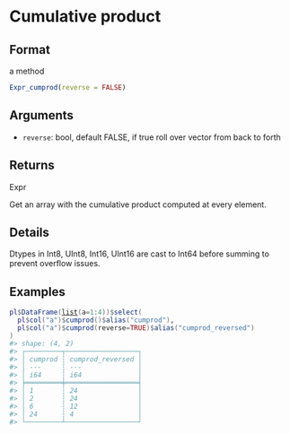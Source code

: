 # Cumulative product

## Format

a method

```r
Expr_cumprod(reverse = FALSE)
```

## Arguments

- `reverse`: bool, default FALSE, if true roll over vector from back to forth

## Returns

Expr

Get an array with the cumulative product computed at every element.

## Details

Dtypes in Int8, UInt8, Int16, UInt16 are cast to Int64 before summing to prevent overflow issues.

## Examples

<pre class='r-example'><code><span class='r-in'><span><span class='va'>pl</span><span class='op'>$</span><span class='fu'>DataFrame</span><span class='op'>(</span><span class='fu'><a href='https://rdrr.io/r/base/list.html'>list</a></span><span class='op'>(</span>a<span class='op'>=</span><span class='fl'>1</span><span class='op'>:</span><span class='fl'>4</span><span class='op'>)</span><span class='op'>)</span><span class='op'>$</span><span class='fu'>select</span><span class='op'>(</span></span></span>
<span class='r-in'><span>  <span class='va'>pl</span><span class='op'>$</span><span class='fu'>col</span><span class='op'>(</span><span class='st'>"a"</span><span class='op'>)</span><span class='op'>$</span><span class='fu'>cumprod</span><span class='op'>(</span><span class='op'>)</span><span class='op'>$</span><span class='fu'>alias</span><span class='op'>(</span><span class='st'>"cumprod"</span><span class='op'>)</span>,</span></span>
<span class='r-in'><span>  <span class='va'>pl</span><span class='op'>$</span><span class='fu'>col</span><span class='op'>(</span><span class='st'>"a"</span><span class='op'>)</span><span class='op'>$</span><span class='fu'>cumprod</span><span class='op'>(</span>reverse<span class='op'>=</span><span class='cn'>TRUE</span><span class='op'>)</span><span class='op'>$</span><span class='fu'>alias</span><span class='op'>(</span><span class='st'>"cumprod_reversed"</span><span class='op'>)</span></span></span>
<span class='r-in'><span><span class='op'>)</span></span></span>
<span class='r-out co'><span class='r-pr'>#&gt;</span> shape: (4, 2)</span>
<span class='r-out co'><span class='r-pr'>#&gt;</span> ┌─────────┬──────────────────┐</span>
<span class='r-out co'><span class='r-pr'>#&gt;</span> │ cumprod ┆ cumprod_reversed │</span>
<span class='r-out co'><span class='r-pr'>#&gt;</span> │ ---     ┆ ---              │</span>
<span class='r-out co'><span class='r-pr'>#&gt;</span> │ i64     ┆ i64              │</span>
<span class='r-out co'><span class='r-pr'>#&gt;</span> ╞═════════╪══════════════════╡</span>
<span class='r-out co'><span class='r-pr'>#&gt;</span> │ 1       ┆ 24               │</span>
<span class='r-out co'><span class='r-pr'>#&gt;</span> │ 2       ┆ 24               │</span>
<span class='r-out co'><span class='r-pr'>#&gt;</span> │ 6       ┆ 12               │</span>
<span class='r-out co'><span class='r-pr'>#&gt;</span> │ 24      ┆ 4                │</span>
<span class='r-out co'><span class='r-pr'>#&gt;</span> └─────────┴──────────────────┘</span>
 </code></pre>
